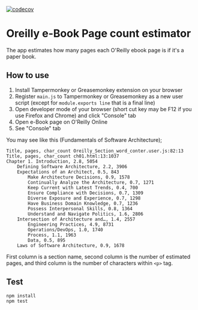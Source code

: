[![codecov](https://codecov.io/gh/kaiwabeya/OreillySectionWordConter/branch/main/graph/badge.svg?token=SV4H2L0NAV)](https://codecov.io/gh/kaiwabeya/OreillySectionWordConter)

# Oreilly e-Book Page count estimator

The app estimates how many pages each O'Reilly ebook page is if it's a paper book.

## How to use

1. Install Tampermonkey or Greasemonkey extension on your browser
2. Register `main.js` to Tampermonkey or Greasemonkey as a new user script (except for `module.exports line` that is a final line)
3. Open developer mode of your browser (short cut key may be F12 if you use Firefox and Chrome) and click "Console" tab
4. Open e-Book page on O'Reilly Online
5. See "Console" tab

You may see like this (Fundamentals of Software Architecture);

```
Title, pages, char_count Oreilly_Section_word_conter.user.js:82:13
Title, pages, char_count ch01.html:13:1037
Chapter 1. Introduction, 2.8, 5054
    Defining Software Architecture, 2.2, 3906
    Expectations of an Architect, 0.5, 843
        Make Architecture Decisions, 0.9, 1578
        Continually Analyze the Architecture, 0.7, 1271
        Keep Current with Latest Trends, 0.4, 700
        Ensure Compliance with Decisions, 0.7, 1309
        Diverse Exposure and Experience, 0.7, 1298
        Have Business Domain Knowledge, 0.7, 1236
        Possess Interpersonal Skills, 0.8, 1364
        Understand and Navigate Politics, 1.6, 2806
    Intersection of Architecture and…, 1.4, 2557
        Engineering Practices, 4.9, 8731
        Operations/DevOps, 1.0, 1740
        Process, 1.1, 1963
        Data, 0.5, 895
    Laws of Software Architecture, 0.9, 1678
```

First column is a section name, second column is the number of estimated pages, and third column is the number of characters within `<p>` tag.

 ## Test

```
npm install
npm test
```
